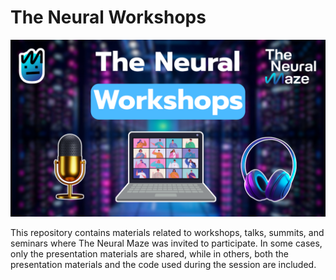 # The Neural Workshops

![Neural Workshops](./static/cover_image.png)

This repository contains materials related to workshops, talks, summits, and seminars where The Neural Maze was invited to participate. In some cases, only the presentation materials are shared, while in others, both the presentation materials and the code used during the session are included.
